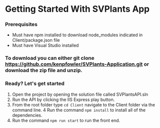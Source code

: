 ﻿# Getting Started With SVPlants App

### Prerequisites

- Must have npm installed to download node_modules indicated in Client/package.json file
- Must have Visual Studio installed 

### To download you can either git clone https://github.com/kenpfowler/SVPlants-Application.git or download the zip file and unzip.

### Ready? Let's get started 

1. Open the project by opening the solution file called SVPlantsAPI.sln 
2. Run the API by clicking the IIS Express play button.
3. From the root folder type `cd Client` navigate to the Client folder via the command line.
4  Run the command `npm install` to install all of the dependencies.
5. Run the command `npm run start` to run the front end.
